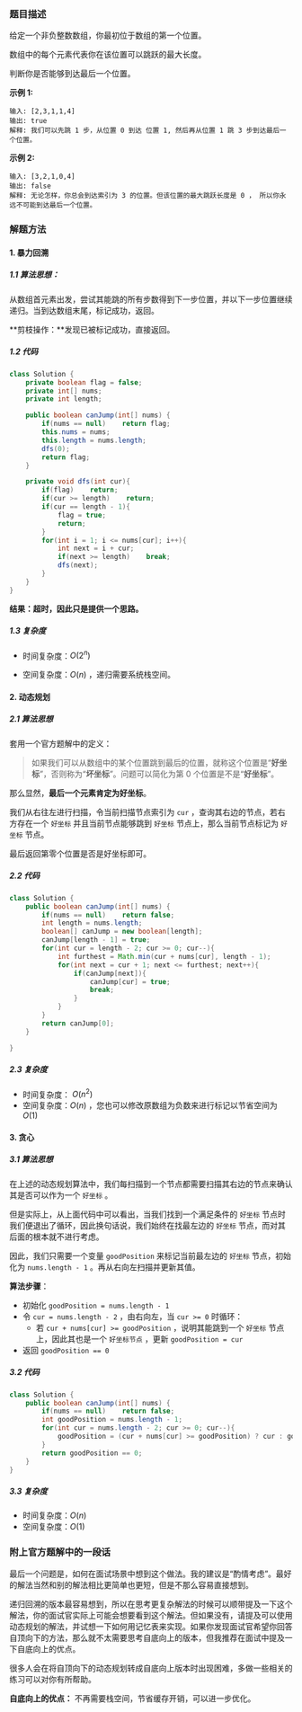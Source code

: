 ### 题目描述

给定一个非负整数数组，你最初位于数组的第一个位置。

数组中的每个元素代表你在该位置可以跳跃的最大长度。

判断你是否能够到达最后一个位置。

**示例 1:**

```
输入: [2,3,1,1,4]
输出: true
解释: 我们可以先跳 1 步，从位置 0 到达 位置 1, 然后再从位置 1 跳 3 步到达最后一个位置。
```

**示例 2:**

```
输入: [3,2,1,0,4]
输出: false
解释: 无论怎样，你总会到达索引为 3 的位置。但该位置的最大跳跃长度是 0 ， 所以你永远不可能到达最后一个位置。
```

### 解题方法

#### 1. 暴力回溯

##### 1.1 算法思想： 

从数组首元素出发，尝试其能跳的所有步数得到下一步位置，并以下一步位置继续递归。当到达数组末尾，标记成功，返回。

**剪枝操作：**发现已被标记成功，直接返回。

##### 1.2 代码

```java
class Solution {
    private boolean flag = false;
    private int[] nums;
    private int length;

    public boolean canJump(int[] nums) {
        if(nums == null)    return flag;
        this.nums = nums;
        this.length = nums.length;
        dfs(0);
        return flag;
    }

    private void dfs(int cur){
        if(flag)    return;
        if(cur >= length)    return;
        if(cur == length - 1){
            flag = true;
            return;
        }
        for(int i = 1; i <= nums[cur]; i++){
            int next = i + cur;
            if(next >= length)    break;
            dfs(next);
        }
    }
}
```

**结果：超时，因此只是提供一个思路。**

##### 1.3 复杂度

- 时间复杂度：$O(2^n)$

- 空间复杂度：$O(n)$ ，递归需要系统栈空间。

#### 2. 动态规划

##### 2.1 算法思想

套用一个官方题解中的定义：

>  如果我们可以从数组中的某个位置跳到最后的位置，就称这个位置是“**好坐标**”，否则称为“**坏坐标**”。问题可以简化为第 0 个位置是不是“**好坐标**”。

那么显然，**最后一个元素肯定为好坐标**。

我们从右往左进行扫描，令当前扫描节点索引为 `cur` ，查询其右边的节点，若右方存在一个 `好坐标` 并且当前节点能够跳到 `好坐标` 节点上，那么当前节点标记为 `好坐标` 节点。

最后返回第零个位置是否是好坐标即可。

#####  2.2 代码

```java
class Solution {
    public boolean canJump(int[] nums) {
        if(nums == null)    return false;
        int length = nums.length;
        boolean[] canJump = new boolean[length];
        canJump[length - 1] = true;
        for(int cur = length - 2; cur >= 0; cur--){
            int furthest = Math.min(cur + nums[cur], length - 1);
            for(int next = cur + 1; next <= furthest; next++){
                if(canJump[next]){
                    canJump[cur] = true;
                    break;
                }
            }
        }
        return canJump[0];
    }

}
```

##### 2.3 复杂度

- 时间复杂度： $O(n^2)$
- 空间复杂度：$O(n)$ ，您也可以修改原数组为负数来进行标记以节省空间为 $O(1)$

#### 3. 贪心

##### 3.1 算法思想

在上述的动态规划算法中，我们每扫描到一个节点都需要扫描其右边的节点来确认其是否可以作为一个 `好坐标` 。

但是实际上，从上面代码中可以看出，当我们找到一个满足条件的 `好坐标` 节点时我们便退出了循环，因此换句话说，我们始终在找最左边的 `好坐标` 节点，而对其后面的根本就不进行考虑。

因此，我们只需要一个变量 `goodPosition` 来标记当前最左边的 `好坐标` 节点，初始化为 `nums.length - 1` 。再从右向左扫描并更新其值。

**算法步骤**：

- 初始化 `goodPosition = nums.length - 1`
- 令 `cur = nums.length - 2` ，由右向左，当 `cur >= 0` 时循环：
  - 若 `cur + nums[cur] >= goodPosition` ，说明其能跳到一个 `好坐标` 节点上，因此其也是一个 `好坐标节点` ，更新 `goodPosition = cur` 
- 返回 `goodPosition == 0`

##### 3.2 代码

```java
class Solution {
    public boolean canJump(int[] nums) {
        if(nums == null)    return false;
        int goodPosition = nums.length - 1;
        for(int cur = nums.length - 2; cur >= 0; cur--){
            goodPosition = (cur + nums[cur] >= goodPosition) ? cur : goodPosition;
        }
        return goodPosition == 0;
    }
}
```

##### 3.3 复杂度

- 时间复杂度：$O(n)$
- 空间复杂度：$O(1)$



### 附上官方题解中的一段话

最后一个问题是，如何在面试场景中想到这个做法。我的建议是“酌情考虑”。最好的解法当然和别的解法相比更简单也更短，但是不那么容易直接想到。

递归回溯的版本最容易想到，所以在思考更复杂解法的时候可以顺带提及一下这个解法，你的面试官实际上可能会想要看到这个解法。但如果没有，请提及可以使用动态规划的解法，并试想一下如何用记忆表来实现。如果你发现面试官希望你回答自顶向下的方法，那么就不太需要思考自底向上的版本，但我推荐在面试中提及一下自底向上的优点。

很多人会在将自顶向下的动态规划转成自底向上版本时出现困难，多做一些相关的练习可以对你有所帮助。

**自底向上的优点：** 不再需要栈空间，节省缓存开销，可以进一步优化。